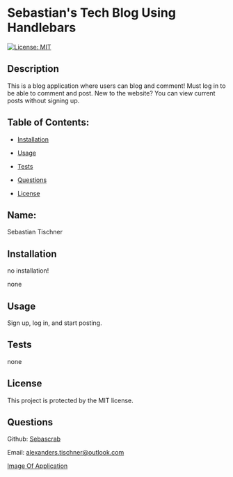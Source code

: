 # Sebastian's Tech Blog Using Handlebars
  [![License: MIT](https://img.shields.io/badge/License-MIT-yellow.svg)](https://opensource.org/licenses/MIT)
  ## Description 

  This is a blog application where users can blog and comment! Must log in to be able to comment and post. New to the website? You can view current posts without signing up.  
  ## Table of Contents: 

  * [Installation](#installation) 

  * [Usage](#usage) 

  * [Tests](#tests) 

  * [Questions](#questions) 

  * [License](#license) 

  ## Name: 

  Sebastian Tischner
  ## Installation 

  no installation!
  
  none
  ## Usage 

  Sign up, log in, and start posting.  
  ## Tests 

  none
  ## License 
 
  This project is protected by the MIT license.
  ## Questions 

  Github: [Sebascrab](https://github.com/Sebascrab) 

  Email: alexanders.tischner@outlook.com 

  [Image Of Application](/assets/images/Sebastian's%20Tech%20Blog.png)

  


